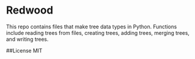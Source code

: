 # Redwood

This repo contains files that make tree data types in Python. Functions include reading trees from files, creating trees, adding trees, merging trees, and writing trees.

##License
MIT
